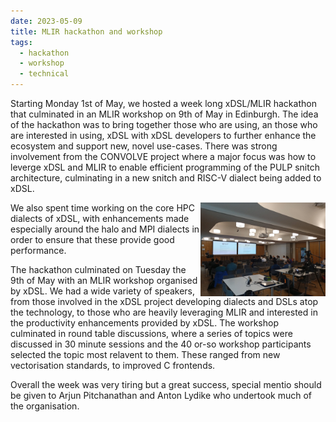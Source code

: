 ```yaml
---
date: 2023-05-09
title: MLIR hackathon and workshop
tags:
  - hackathon
  - workshop
  - technical
---
```


Starting Monday 1st of May, we hosted a week long xDSL/MLIR hackathon that
culminated in an MLIR workshop on 9th of May in Edinburgh. The idea of the
hackathon was to bring together those who are using, an those who are interested
in using, xDSL with xDSL developers to further enhance the ecosystem and support
new, novel use-cases. There was strong involvement from the CONVOLVE project
where a major focus was how to leverge xDSL and MLIR to enable efficient
programming of the PULP snitch architecture, culminating in a new snitch and
RISC-V dialect being added to xDSL.

<img src="/assets/img/mlir-workshop-edinburgh.jpg" align=right width=200>

We also spent time working on the core HPC dialects of xDSL, with enhancements
made especially around the halo and MPI dialects in order to ensure that these
provide good performance. 

The hackathon culminated on Tuesday the 9th of May with an MLIR workshop
organised by xDSL. We had a wide variety of speakers, from those involved in the
xDSL project developing dialects and DSLs atop the technology, to those who are
heavily leveraging MLIR and interested in the productivity enhancements provided
by xDSL. The workshop culminated in round table discussions, where a series of
topics were discussed in 30 minute sessions and the 40 or-so workshop
participants selected the topic most relavent to them. These ranged from new
vectorisation standards, to improved C frontends.

Overall the week was very tiring but a great success, special mentio should be
given to Arjun Pitchanathan and Anton Lydike who undertook much of the
organisation.
